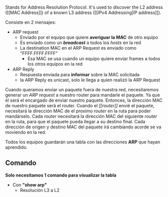 Stands for Address Resolution Protocol.
It's used to discover the L2 address ([[MAC Address]]) of a known L3 address ([[IPv4 Addressing|IP address]]).

Consiste en 2 mensajes:
 - ARP request
	 - Enviado por el equipo que quiere **averiguar la MAC** de otro equipo
	 - Es enviado como un ***broadcast*** a todos los *hosts* en la red
	 - La destination MAC en el ARP Request es enviado como "FFFF.FFFF.FFFF"
		 - Esa MAC se usa cuando un equipo quiere enviar frames a todos los otros equipos en la red
 - ARP Reply
	 - Respuesta enviada para **informar** sobre la MAC solicitada
	 - la ARP Reply es unicast, solo le llega a quien realizó la ARP Request

Cuando queramos enviar un paquete fuera de nuestra red, necesitaremos generar un *ARP request* a nuestro router para mandarle el paquete. Ya que él será el encargado de enviar nuestro paquete.
Entonces, la dirección MAC de nuestro paquete será el router.
Cuando el *[[router]]* envié el paquete, necesitará la dirección MAC de el proximo *router* en la ruta para poder mandárselo. Cada *router* necesitará la dirección MAC del siguiente *router* en la ruta, para que el paquete pueda llegar a su destino final. Cada dirección de origen y destino MAC del paquete irá cambiando acorde se va moviendo en la red.

Todos los equipos guardarán una tabla con las direcciones **ARP** que hayan aprendido.

## Comando

**Solo necesitamos 1 comando para visualizar la tabla**
- Con **"show arp"**
	- Resolución L3 a L2